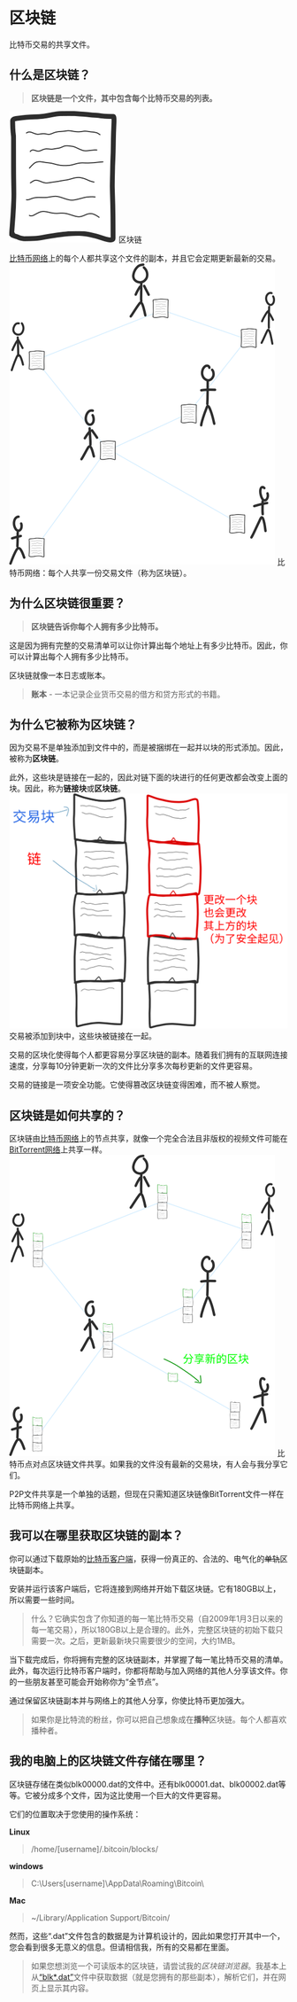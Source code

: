 # 区块链
比特币交易的共享文件。

## 什么是区块链？
>**区块链是一个文件，其中包含每个比特币交易的列表。**

![blockchain-1.png](img/blockchain-1.png)
区块链

[比特币网络](../../1.Network/Network.md)上的每个人都共享这个文件的副本，并且它会定期更新最新的交易。
![blockchain-2.png](img/blockchain-2.png)
比特币网络：每个人共享一份交易文件（称为区块链）。

## 为什么区块链很重要？

>**区块链告诉你每个人拥有多少比特币。**

这是因为拥有完整的交易清单可以让你计算出每个地址上有多少比特币。因此，你可以计算出每个人拥有多少比特币。

区块链就像一本日志或账本。

>**账本** - 一本记录企业货币交易的借方和贷方形式的书籍。

## 为什么它被称为区块链？
因为交易不是单独添加到文件中的，而是被捆绑在一起并以块的形式添加。因此，被称为**区块链**。

此外，这些块是链接在一起的，因此对链下面的块进行的任何更改都会改变上面的块。因此，称为**链接块**或**区块链**。
![blockchain-3.png](img/blockchain-3%20(1).png)
交易被添加到块中，这些块被链接在一起。

交易的区块化使得每个人都更容易分享区块链的副本。随着我们拥有的互联网连接速度，分享每10分钟更新一次的文件比分享多次每秒更新的文件更容易。

交易的链接是一项安全功能。它使得篡改区块链变得困难，而不被人察觉。


## 区块链是如何共享的？
区块链由[比特币网络](../../1.Network/Network.md)上的节点共享，就像一个完全合法且非版权的视频文件可能在[BitTorrent网络](https://en.wikipedia.org/wiki/BitTorrent)上共享一样。
![blockchain-4.png](img/blockchain-4%20(1).png)
比特币点对点区块链文件共享。如果我的文件没有最新的交易块，有人会与我分享它们。

P2P文件共享是一个单独的话题，但现在只需知道区块链像BitTorrent文件一样在比特币网络上共享。

## 我可以在哪里获取区块链的副本？

你可以通过下载原始的[比特币客户端](https://bitcoin.org/en/download)，获得一份真正的、合法的、电气化的~~单轨~~区块链副本。

安装并运行该客户端后，它将连接到网络并开始下载区块链。它有180GB以上，所以需要一些时间。

>什么？它确实包含了你知道的每一笔比特币交易（自2009年1月3日以来的每一笔交易），所以180GB以上是合理的。此外，完整区块链的初始下载只需要一次。之后，更新最新块只需要很少的空间，大约1MB。

当下载完成后，你将拥有完整的区块链副本，并掌握了每一笔比特币交易的清单。此外，每次运行比特币客户端时，你都将帮助与加入网络的其他人分享该文件。你的一些朋友甚至可能会开始称你为“全节点”。

通过保留区块链副本并与网络上的其他人分享，你使比特币更加强大。

>如果你是比特流的粉丝，你可以把自己想象成在**播种**区块链。每个人都喜欢播种者。

## 我的电脑上的区块链文件存储在哪里？
区块链存储在类似blk00000.dat的文件中。还有blk00001.dat、blk00002.dat等等。它被分成多个文件，因为这比使用一个巨大的文件更容易。

它们的位置取决于您使用的操作系统：

**Linux**
>/home/[username]/.bitcoin/blocks/

**windows**
>C:\Users\[username]\AppData\Roaming\Bitcoin\

**Mac**
>~/Library/Application Support/Bitcoin/

然而，这些“.dat”文件包含的数据是为计算机设计的，因此如果您打开其中一个，您会看到很多无意义的信息。但请相信我，所有的交易都在里面。

>如果您想浏览一个可读版本的区块链，请尝试我的*区块链浏览器*。我基本上从[“blk*.dat”](../../../../Technical/Blockchain/Blkdat/blkdat.md)文件中获取数据（就是您拥有的那些副本），解析它们，并在网页上显示其内容。
